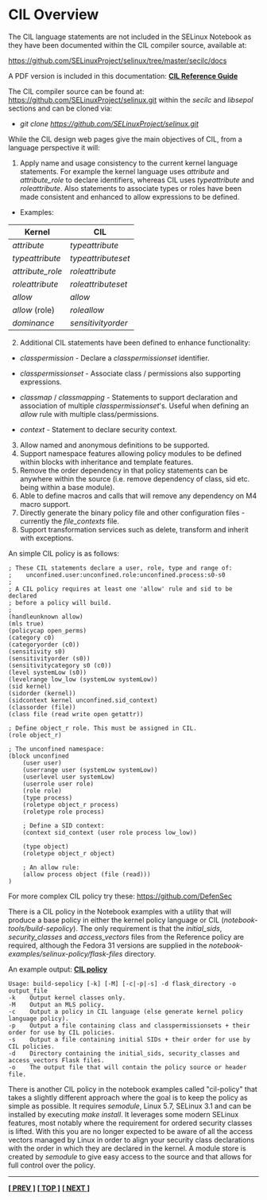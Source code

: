 # CIL Overview

The CIL language statements are not included in the SELinux Notebook as they
have been documented within the CIL compiler source, available at:

<https://github.com/SELinuxProject/selinux/tree/master/secilc/docs>

A PDF version is included in this documentation:
[**CIL Reference Guide**](notebook-examples/selinux-policy/cil/CIL_Reference_Guide.pdf)

The CIL compiler source can be found at:
<https://github.com/SELinuxProject/selinux.git> within the *secilc* and
*libsepol* sections and can be cloned via:
-    *git clone https://github.com/SELinuxProject/selinux.git*

While the CIL design web pages give the main objectives of CIL, from a
language perspective it will:

1.  Apply name and usage consistency to the current kernel language
    statements. For example the kernel language uses *attribute* and
    *attribute_role* to declare identifiers, whereas CIL uses
    *typeattribute* and *roleattribute*. Also statements to associate
    types or roles have been made consistent and enhanced to allow
    expressions to be defined.

-   Examples:

|    Kernel        |      CIL           |
| ---------------- | ------------------ |
| *attribute*      | *typeattribute*    |
| *typeattribute*  | *typeattributeset* |
| *attribute_role* | *roleattribute*    |
| *roleattribute*  | *roleattributeset* |
| *allow*          | *allow*            |
| *allow* (role)   | *roleallow*        |
| *dominance*      | *sensitivityorder* |

2.  Additional CIL statements have been defined to enhance
    functionality:

-   *classpermission* - Declare a *classpermissionset* identifier.

-   *classpermissionset* - Associate class / permissions also supporting
expressions.

-   *classmap* / *classmapping* - Statements to support declaration and
association of multiple *classpermissionset*'s. Useful when defining an
*allow* rule with multiple class/permissions.

-   *context* - Statement to declare security context.

3.  Allow named and anonymous definitions to be supported.
4.  Support namespace features allowing policy modules to be defined
    within blocks with inheritance and template features.
5.  Remove the order dependency in that policy statements can be
    anywhere within the source (i.e. remove dependency of class, sid
    etc. being within a base module).
6.  Able to define macros and calls that will remove any dependency on
    M4 macro support.
7.  Directly generate the binary policy file and other configuration
    files - currently the *file_contexts* file.
8.  Support transformation services such as delete, transform and
    inherit with exceptions.

An simple CIL policy is as follows:

```
; These CIL statements declare a user, role, type and range of:
;    unconfined.user:unconfined.role:unconfined.process:s0-s0
;
; A CIL policy requires at least one 'allow' rule and sid to be declared
; before a policy will build.
;
(handleunknown allow)
(mls true)
(policycap open_perms)
(category c0)
(categoryorder (c0))
(sensitivity s0)
(sensitivityorder (s0))
(sensitivitycategory s0 (c0))
(level systemLow (s0))
(levelrange low_low (systemLow systemLow))
(sid kernel)
(sidorder (kernel))
(sidcontext kernel unconfined.sid_context)
(classorder (file))
(class file (read write open getattr))

; Define object_r role. This must be assigned in CIL.
(role object_r)

; The unconfined namespace:
(block unconfined
	(user user)
	(userrange user (systemLow systemLow))
	(userlevel user systemLow)
	(userrole user role)
	(role role)
	(type process)
	(roletype object_r process)
	(roletype role process)

	; Define a SID context:
	(context sid_context (user role process low_low))

	(type object)
	(roletype object_r object)

	; An allow rule:
	(allow process object (file (read)))
)
```

For more complex CIL policy try these: <https://github.com/DefenSec>

There is a CIL policy in the Notebook examples with a utility
that will produce a base policy in either the kernel policy language or
CIL (*notebook-tools/build-sepolicy*). The only requirement is that the
*initial_sids*, *security_classes* and *access_vectors* files from
the Reference policy are required, although the Fedora 31 versions are
supplied in the *notebook-examples/selinux-policy/flask-files* directory.

An example output:
[**CIL policy**](./notebook-examples/selinux-policy/cil/cil-nb-policy.txt)

```
Usage: build-sepolicy [-k] [-M] [-c|-p|-s] -d flask_directory -o output_file
-k    Output kernel classes only.
-M    Output an MLS policy.
-c    Output a policy in CIL language (else generate kernel policy language policy).
-p    Output a file containing class and classpermissionsets + their order for use by CIL policies.
-s    Output a file containing initial SIDs + their order for use by CIL policies.
-d    Directory containing the initial_sids, security_classes and access_vectors Flask files.
-o    The output file that will contain the policy source or header file.
```
There is another CIL policy in the notebook examples called
"cil-policy" that takes a slightly different approach where the goal
is to keep the policy as simple as possible. It requires *semodule*,
Linux 5.7, SELinux 3.1 and can be installed by executing
*make install*. It leverages some modern SELinux features, most
notably where the requirement for ordered security classes is lifted.
With this you are no longer expected to be aware of all the access
vectors managed by Linux in order to align your security class
declarations with the order in which they are declared in the kernel.
A module store is created by *semodule* to give easy access to the
source and that allows for full control over the policy.

<!-- %CUTHERE% -->

---
**[[ PREV ]](policy_languages.md)** **[[ TOP ]](#)** **[[ NEXT ]](kernel_policy_language.md)**
